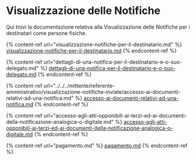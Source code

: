 # Visualizzazione delle Notifiche

Qui trovi la documentazione relativa alla Visualizzazione delle Notifiche per i destinatari come persone fisiche.

{% content-ref url="visualizzazione-notifiche-per-il-destinatario.md" %}
[visualizzazione-notifiche-per-il-destinatario.md](visualizzazione-notifiche-per-il-destinatario.md)
{% endcontent-ref %}

{% content-ref url="dettagli-di-una-notifica-per-il-destinatario-e-o-suo-delegato.md" %}
[dettagli-di-una-notifica-per-il-destinatario-e-o-suo-delegato.md](dettagli-di-una-notifica-per-il-destinatario-e-o-suo-delegato.md)
{% endcontent-ref %}

{% content-ref url="../../../mittente/referente-amministrativo/visualizzazione-notifiche-inviate/accesso-ai-documenti-relativi-ad-una-notifica.md" %}
[accesso-ai-documenti-relativi-ad-una-notifica.md](../../../mittente/referente-amministrativo/visualizzazione-notifiche-inviate/accesso-ai-documenti-relativi-ad-una-notifica.md)
{% endcontent-ref %}

{% content-ref url="accesso-agli-atti-opponibili-ai-terzi-ed-ai-documenti-della-notificazione-analogica-o-digitale.md" %}
[accesso-agli-atti-opponibili-ai-terzi-ed-ai-documenti-della-notificazione-analogica-o-digitale.md](accesso-agli-atti-opponibili-ai-terzi-ed-ai-documenti-della-notificazione-analogica-o-digitale.md)
{% endcontent-ref %}

{% content-ref url="pagamento.md" %}
[pagamento.md](pagamento.md)
{% endcontent-ref %}
